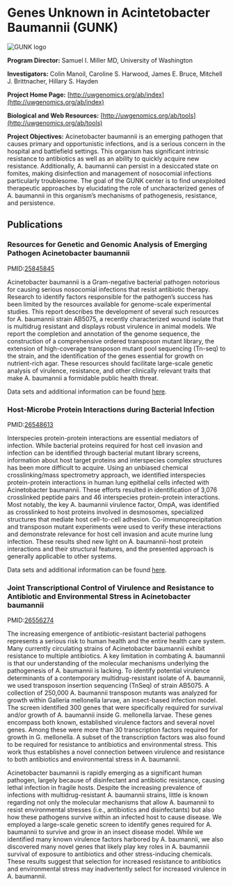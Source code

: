 
# Genes Unknown in Acintetobacter Baumannii (GUNK)

![GUNK logo](https://www.patricbrc.org/public/patric/images/GUNK-logo.png)

**Program Director:** Samuel I. Miller MD, University of Washington

**Investigators:** Colin Manoil, Caroline S. Harwood, James E. Bruce, Mitchell J. Brittnacher, Hillary S. Hayden

**Project Home Page:** [http://uwgenomics.org/ab/index](http://uwgenomics.org/ab/index)

**Biological and Web Resources:** [http://uwgenomics.org/ab/tools](http://uwgenomics.org/ab/tools)

**Project Objectives:** Acinetobacter baumannii is an emerging pathogen that causes primary and opportunistic infections, and is a serious concern in the hospital and battlefield settings. This organism has significant intrinsic resistance to antibiotics as well as an ability to quickly acquire new resistance. Additionally, A. baumannii can persist in a desiccated state on fomites, making disinfection and management of nosocomial infections particularly troublesome. The goal of the GUNK center is to find unexploited therapeutic approaches by elucidating the role of uncharacterized genes of A. baumannii in this organism’s mechanisms of pathogenesis, resistance, and persistence.

## Publications

### Resources for Genetic and Genomic Analysis of Emerging Pathogen Acinetobacter baumannii

PMID:[25845845](https://www.ncbi.nlm.nih.gov/pubmed/?term=25845845)

Acinetobacter baumannii is a Gram-negative bacterial pathogen notorious for causing serious nosocomial infections that resist antibiotic therapy. Research to identify factors responsible for the pathogen’s success has been limited by the resources available for genome-scale experimental studies. This report describes the development of several such resources for A. baumannii strain AB5075, a recently characterized wound isolate that is multidrug resistant and displays robust virulence in animal models. We report the completion and annotation of the genome sequence, the construction of a comprehensive ordered transposon mutant library, the extension of high-coverage transposon mutant pool sequencing (Tn-seq) to the strain, and the identification of the genes essential for growth on nutrient-rich agar. These resources should facilitate large-scale genetic analysis of virulence, resistance, and other clinically relevant traits that make A. baumannii a formidable public health threat.

Data sets and additional information can be found [here](https://www.patricbrc.org/webpage/website/data_collections/content/gunk-experiment-1.html).

### Host-Microbe Protein Interactions during Bacterial Infection

PMID:[26548613](http://www.ncbi.nlm.nih.gov/pubmed/26548613)

Interspecies protein-protein interactions are essential mediators of infection. While bacterial proteins required for host cell invasion and infection can be identified through bacterial mutant library screens, information about host target proteins and interspecies complex structures has been more difficult to acquire. Using an unbiased chemical crosslinking/mass spectrometry approach, we identified interspecies protein-protein interactions in human lung epithelial cells infected with Acinetobacter baumannii. These efforts resulted in identification of 3,076 crosslinked peptide pairs and 46 interspecies protein-protein interactions. Most notably, the key A. baumannii virulence factor, OmpA, was identified as crosslinked to host proteins involved in desmosomes, specialized structures that mediate host cell-to-cell adhesion. Co-immunoprecipitation and transposon mutant experiments were used to verify these interactions and demonstrate relevance for host cell invasion and acute murine lung infection. These results shed new light on A. baumannii-host protein interactions and their structural features, and the presented approach is generally applicable to other systems.

Data sets and additional information can be found [here](https://www.patricbrc.org/webpage/website/data_collections/content/gunk-experiment-2.html).

### Joint Transcriptional Control of Virulence and Resistance to Antibiotic and Environmental Stress in Acinetobacter baumannii

PMID:[26556274](https://www.ncbi.nlm.nih.gov/pubmed/?term=26556274)

The increasing emergence of antibiotic-resistant bacterial pathogens represents a serious risk to human health and the entire health care system. Many currently circulating strains of Acinetobacter baumannii exhibit resistance to multiple antibiotics. A key limitation in combating A. baumannii is that our understanding of the molecular mechanisms underlying the pathogenesis of A. baumannii is lacking. To identify potential virulence determinants of a contemporary multidrug-resistant isolate of A. baumannii, we used transposon insertion sequencing (TnSeq) of strain AB5075. A collection of 250,000 A. baumannii transposon mutants was analyzed for growth within Galleria mellonella larvae, an insect-based infection model. The screen identified 300 genes that were specifically required for survival and/or growth of A. baumannii inside G. mellonella larvae. These genes encompass both known, established virulence factors and several novel genes. Among these were more than 30 transcription factors required for growth in G. mellonella. A subset of the transcription factors was also found to be required for resistance to antibiotics and environmental stress. This work thus establishes a novel connection between virulence and resistance to both antibiotics and environmental stress in A. baumannii.

Acinetobacter baumannii is rapidly emerging as a significant human pathogen, largely because of disinfectant and antibiotic resistance, causing lethal infection in fragile hosts. Despite the increasing prevalence of infections with multidrug-resistant A. baumannii strains, little is known regarding not only the molecular mechanisms that allow A. baumannii to resist environmental stresses (i.e., antibiotics and disinfectants) but also how these pathogens survive within an infected host to cause disease. We employed a large-scale genetic screen to identify genes required for A. baumannii to survive and grow in an insect disease model. While we identified many known virulence factors harbored by A. baumannii, we also discovered many novel genes that likely play key roles in A. baumannii survival of exposure to antibiotics and other stress-inducing chemicals. These results suggest that selection for increased resistance to antibiotics and environmental stress may inadvertently select for increased virulence in A. baumannii.

